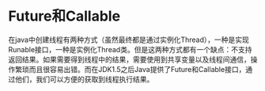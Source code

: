 # Future和Callable

<p>  在java中创建线程有两种方式（虽然最终都是通过实例化Thread），一种是实现Runable接口，一种是实例化Thread类。但是这两种方式都有一个缺点：不支持返回结果。如果需要得到线程中的结果，需要使用到共享变量以及线程间通信，操作繁琐而且很容易出错。而在JDK1.5之后Java提供了Future和Callable接口，通过他们，我们可以方便的获取到线程执行结果。</p>





